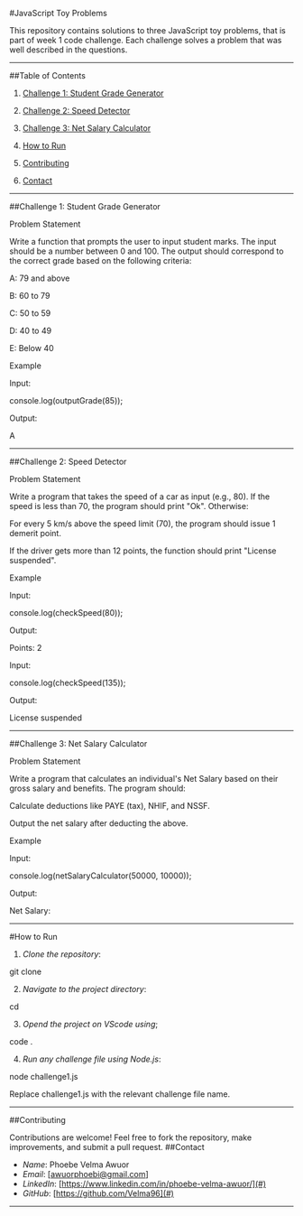 #JavaScript Toy Problems

This repository contains solutions to three JavaScript toy problems, that is part of week 1 code challenge. Each challenge solves a problem that was well described in the questions.


---

##Table of Contents

1. [Challenge 1: Student Grade Generator](challenge1)


2. [Challenge 2: Speed Detector](challenge2)


3. [Challenge 3: Net Salary Calculator](challenge3)


4. [How to Run](howToRun)


5. [Contributing](contributing)

6. [Contact](contact)





---

##Challenge 1: Student Grade Generator

Problem Statement

Write a function that prompts the user to input student marks. The input should be a number between 0 and 100. The output should correspond to the correct grade based on the following criteria:

A: 79 and above

B: 60 to 79

C: 50 to 59

D: 40 to 49

E: Below 40


Example

Input:

console.log(outputGrade(85));

Output:

A


---

##Challenge 2: Speed Detector

Problem Statement

Write a program that takes the speed of a car as input (e.g., 80). If the speed is less than 70, the program should print "Ok". Otherwise:

For every 5 km/s above the speed limit (70), the program should issue 1 demerit point.

If the driver gets more than 12 points, the function should print "License suspended".


Example

Input:

console.log(checkSpeed(80));

Output:

Points: 2

Input:

console.log(checkSpeed(135));

Output:

License suspended


---

##Challenge 3: Net Salary Calculator

Problem Statement

Write a program that calculates an individual's Net Salary based on their gross salary and benefits. The program should:

Calculate deductions like PAYE (tax), NHIF, and NSSF.

Output the net salary after deducting the above.


Example

Input:

console.log(netSalaryCalculator(50000, 10000));

Output:

Net Salary: <calculated value>


---

#How to Run

1. *Clone the repository*:

git clone <repository-url>


2. *Navigate to the project directory*:

cd <repository-directory>

3. *Opend the project on VScode using*;

code .


4. *Run any challenge file using Node.js*:

node challenge1.js

Replace challenge1.js with the relevant challenge file name.




---

##Contributing

Contributions are welcome! Feel free to fork the repository, make improvements, and submit a pull request.
##Contact
- *Name*: Phoebe Velma Awuor
- *Email*: [awuorphoebi@gmail.com]
- *LinkedIn*: [https://www.linkedin.com/in/phoebe-velma-awuor/](#)
- *GitHub*: [https://github.com/Velma96](#)


---
